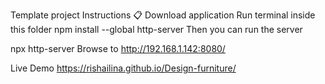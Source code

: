Template project Instructions 📋 Download application Run terminal inside this folder npm install --global http-server Then you can run the server

npx http-server Browse to http://192.168.1.142:8080/

Live Demo https://rishailina.github.io/Design-furniture/
